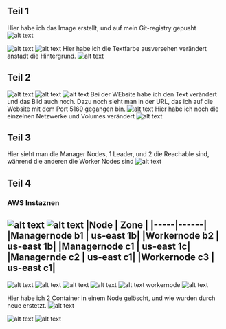 ## Teil 1
Hier habe ich das Image erstellt, und auf mein Git-registry gepusht
![alt text](image-23.png)

![alt text](image-5.png)
![alt text](image-6.png)
Hier habe ich die Textfarbe ausversehen verändert anstadt die Hintergrund.
![alt text](image-27.png)
## Teil 2

![alt text](image-8.png)
![alt text](image-9.png)
![alt text](image-10.png)
Bei der WEbsite habe ich den Text verändert und das Bild auch noch.
Dazu noch sieht man in der URL, das ich auf die Website mit dem Port 5169 gegangen bin.
![alt text](image-12.png)
Hier habe ich noch die einzelnen Netzwerke und Volumes verändert
![alt text](image-26.png)
## Teil 3
Hier sieht man die Manager Nodes, 1 Leader, und 2 die Reachable sind, während die anderen die Worker Nodes sind
![alt text](image-13.png)
## Teil 4
### AWS Instaznen
![alt text](image-24.png)
![alt text](image-25.png)
|Node | Zone |
|-----|------|
|Managernode b1 | us-east 1b|
|Workernode b2 | us-east 1b|
|Managernode c1 | us-east 1c|
|Managernde c2 | us-east c1|
|Workernode c3 | us-east c1|
---

![alt text](image-14.png)
![alt text](image-15.png)
![alt text](image-16.png)
![alt text](image-17.png)
![alt text](image-18.png)
workernode
![alt text](image-19.png)

Hier habe ich 2 Container in einem Node gelöscht, und wie wurden durch neue erstetzt.
![alt text](image-20.png)

![alt text](image-21.png)
![alt text](image-22.png)